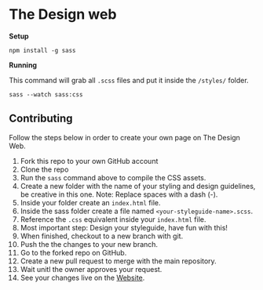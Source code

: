 # The Design web 

**Setup**

`npm install -g sass`

**Running**

This command will grab all `.scss` files and put it inside the `/styles/` folder.

`sass --watch sass:css`

## Contributing 
Follow the steps below in order to create your own page on The Design Web.

1. Fork this repo to your own GitHub account
2. Clone the repo
3. Run the `sass` command above to compile the CSS assets. 
4. Create a new folder with the name of your styling and design guidelines, be creative in this one. Note: Replace spaces with a dash (-). 
5. Inside your folder create an `index.html` file. 
6. Inside the sass folder create a file named `<your-styleguide-name>.scss`. 
7. Reference the `.css` equivalent inside your `index.html` file. 
8. Most important step: Design your styleguide, have fun with this!
9. When finished, checkout to a new branch with git.
10. Push the the changes to your new branch. 
11. Go to the forked repo on GitHub. 
12. Create a new pull request to merge with the main repository. 
13. Wait unitl the owner approves your request.
14. See your changes live on the [Website](https://stevenkoerts.nl/TheDesignWeb).